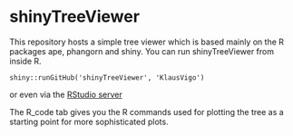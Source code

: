 shinyTreeViewer
===============

This repository hosts a simple tree viewer which is based mainly on the R packages ape, phangorn and shiny. 
You can run shinyTreeViewer from inside R. 

    shiny::runGitHub('shinyTreeViewer', 'KlausVigo')

or even via the [RStudio server](http://klash.shinyapps.io/shinyTreeViewer/)

The R_code tab gives you the R commands used for plotting the tree as a starting point for more sophisticated plots.   

